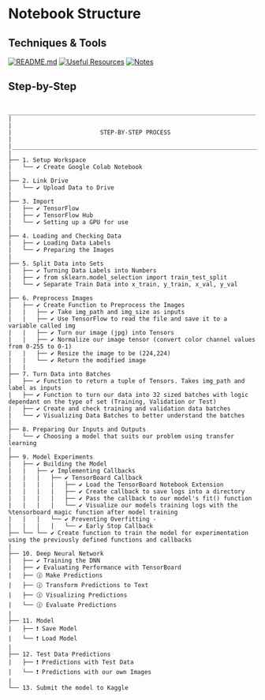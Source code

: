 # Notebook Structure

## Techniques & Tools
[![README.md](https://img.shields.io/badge/📝-README-lightgrey)](https://github.com/Diegomca98/research-and-learning/blob/dog-breed-id/README.md)
[![Useful Resources](https://img.shields.io/badge/🛠️-Useful_Resources-pink)](https://github.com/Diegomca98/research-and-learning/blob/dog-breed-id/USEFUL_RESOURCES.md)
[![Notes](https://img.shields.io/badge/📝-Notes-lightgrey)](https://github.com/Diegomca98/research-and-learning/blob/dog-breed-id/NOTES.md)

## Step-by-Step
```
 ______________________________________________________________________
|                                                                      |
|                         STEP-BY-STEP PROCESS                         |
|______________________________________________________________________|
|
├── 1. Setup Workspace
|   └── ✔️ Create Google Colab Notebook
|
├── 2. Link Drive
|   └── ✔️ Upload Data to Drive
|
├── 3. Import
|   ├── ✔️ TensorFlow
|   ├── ✔️ TensorFlow Hub
|   └── ✔️ Setting up a GPU for use
|
├── 4. Loading and Checking Data
|   ├── ✔️ Loading Data Labels
|   └── ✔️ Preparing the Images
|
├── 5. Split Data into Sets
|   ├── ✔️ Turning Data Labels into Numbers
|   ├── ✔️ from sklearn.model_selection import train_test_split
|   └── ✔️ Separate Train Data into x_train, y_train, x_val, y_val
|
├── 6. Preprocess Images
|   ├── ✔️ Create Function to Preprocess the Images
|   |   ├── ✔️ Take img_path and img_size as inputs
|   |   ├── ✔️ Use TensorFlow to read the file and save it to a variable called img
|   |   ├── ✔️ Turn our image (jpg) into Tensors
|   |   ├── ✔️ Normalize our image tensor (convert color channel values from 0-255 to 0-1)
|   |   ├── ✔️ Resize the image to be (224,224)
|   |   └── ✔️ Return the modified image
|   |
├── 7. Turn Data into Batches
|   ├── ✔️ Function to return a tuple of Tensors. Takes img_path and label as inputs
|   ├── ✔️ Function to turn our data into 32 sized batches with logic dependant on the type of set (Training, Validation or Test)
|   ├── ✔️ Create and check training and validation data batches
|   └── ✔️ Visualizing Data Batches to better understand the batches
|
├── 8. Preparing Our Inputs and Outputs
|   └── ✔️ Choosing a model that suits our problem using transfer learning
|
├── 9. Model Experiments
|   ├── ✔️ Building the Model
|   |   ├── ✔️ Implementing Callbacks
|   |   |   ├── ✔️ TensorBoard Callback
|   |   |   |   ├── ✔️ Load the TensorBoard Notebook Extension
|   |   |   |   ├── ✔️ Create callback to save logs into a directory
|   |   |   |   ├── ✔️ Pass the callback to our model's fit() function
|   |   |   |   └── ✔️ Visualize our models training logs with the %tensorboard magic function after model training
|   |   |   └── ✔️ Preventing Overfitting - 
|   |   |   |   └── ✔️ Early Stop Callback
├── └── └── ✔️ Create function to train the model for experimentation using the previously defined functions and callbacks
|
├── 10. Deep Neural Network
|   ├── ✔️ Training the DNN
|   ├── ✔️ Evaluating Performance with TensorBoard
|   ├── 🕜 Make Predictions
|   ├── 🕜 Transform Predictions to Text
|   ├── 🕜 Visualizing Predictions
|   └── 🕜 Evaluate Predictions
|
├── 11. Model
|   ├── ❗ Save Model
|   └── ❗ Load Model
|
├── 12. Test Data Predictions
|   ├── ❗ Predictions with Test Data
|   └── ❗ Predictions with our own Images
|
└── 13. Submit the model to Kaggle
```